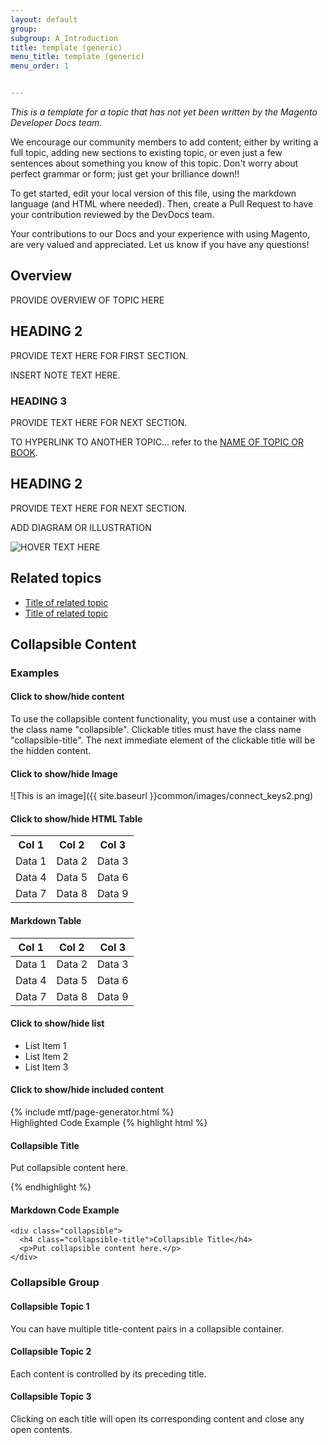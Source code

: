 ```yaml
---
layout: default
group:
subgroup: A_Introduction
title: template (generic)
menu_title: template (generic)
menu_order: 1


---
```

*This is a template for a topic that has not yet been written by the Magento Developer Docs team.*

We encourage our community members to add content; either by writing a full topic, adding new sections to existing topic, or even just a few sentences about something you know of this topic. Don't worry about perfect grammar or form; just get your brilliance down!!

To get started, edit your local version of this file, using the markdown language (and HTML where needed). Then, create a Pull Request to have your contribution reviewed by the DevDocs team.

Your contributions to our Docs and your experience with using Magento, are very valued and appreciated. Let us know if you have any questions!

<h2 id="overview">Overview</h2>
PROVIDE OVERVIEW OF TOPIC HERE

<h2 id="H2">HEADING 2</h2>
PROVIDE TEXT HERE FOR FIRST SECTION.

<div class="bs-callout bs-callout-info" id="info">

  <p>INSERT NOTE TEXT HERE</a>.</p>

</div>

<h3 id="H3">HEADING 3</h3>
PROVIDE TEXT HERE FOR NEXT SECTION.

TO HYPERLINK TO ANOTHER TOPIC... refer to the <a href="{{ site.gdeurl }}extension-dev-guide/bk-extension-dev-guide.html">NAME OF TOPIC OR BOOK</a>.



<h2 id="H2">HEADING 2</h2>
PROVIDE TEXT HERE FOR NEXT SECTION.

ADD DIAGRAM OR ILLUSTRATION <p><img src="{{ site.baseurl }}common/images/NAME_OF_IMAGEjpg" alt="HOVER TEXT HERE"></p>

<h2 id="book-related">Related topics</h2>

* <a href="{{ site.gdeurl }}_____/_____.html">Title of related topic</a>
* <a href="{{ site.gdeurl }}_____/_____.html">Title of related topic</a>

## Collapsible Content

### Examples
<div class="collapsible">
  <h4 class="collapsible-title">Click to show/hide content</h4>
  <p>To use the collapsible content functionality, you must use a container with the class name "collapsible". Clickable titles must have the class name "collapsible-title". The next immediate element of the clickable title will be the hidden content.</p>
</div>

<!-- Please note the `markdown="1"` property in the collapsible container for this example. -->
<div class="collapsible" markdown="1">
  <h4 class="collapsible-title">Click to show/hide Image</h4>
  ![This is an image]({{ site.baseurl }}common/images/connect_keys2.png)
</div>

<div class="collapsible">
  <h4 class="collapsible-title">Click to show/hide HTML Table</h4>
  <table>
    <tbody>
      <tr>
        <th>Col 1</th>
        <th>Col 2</th>
        <th>Col 3</th>
      </tr>
      <tr>
        <td>Data 1</td>
        <td>Data 2</td>
        <td>Data 3</td>
      </tr>
      <tr>
        <td>Data 4</td>
        <td>Data 5</td>
        <td>Data 6</td>
      </tr>
      <tr>
        <td>Data 7</td>
        <td>Data 8</td>
        <td>Data 9</td>
      </tr>
    </tbody>
  </table>
</div>

<!-- Please note the `markdown="1"` property in the collapsible container for this example. -->
<div class="collapsible" markdown="1">
  <h4 class="collapsible-title">Markdown Table</h4>

  | Col 1  | Col 2  | Col 3  |
  | :----: | :----: | :----: |
  | Data 1 | Data 2 | Data 3 |
  | Data 4 | Data 5 | Data 6 |
  | Data 7 | Data 8 | Data 9 |

</div>

<!-- Please note the `markdown="1"` property in the collapsible container for this example. -->
<div class="collapsible" markdown="1">
  <h4 class="collapsible-title">Click to show/hide list</h4>

* List Item 1
* List Item 2
* List Item 3

</div>

<!-- We will wrap the included content in a div tag to make sure it will be hidden -->
<div class="collapsible">
  <h4 class="collapsible-title">Click to show/hide included content</h4>
  <div>
    {% include mtf/page-generator.html %}
  </div>
</div>

<div class="collapsible">
  <span class="collapsible-title">Highlighted Code Example</span>
  {% highlight html %}
  <div class="collapsible">
    <h4 class="collapsible-title">Collapsible Title</h4>
    <p>Put collapsible content here.</p>
  </div>
  {% endhighlight %}
</div>

<!-- Please note the markdown="1" property in the collapsible container for this example. -->
<div class="collapsible" markdown="1">
  <h4 class="collapsible-title">Markdown Code Example</h4>

~~~
<div class="collapsible">
  <h4 class="collapsible-title">Collapsible Title</h4>
  <p>Put collapsible content here.</p>
</div>
~~~

</div>

### Collapsible Group

<div class="collapsible">
  <h4 class="collapsible-title">Collapsible Topic 1</h4>
  <p>You can have multiple title-content pairs in a collapsible container.</p>
  <h4 class="collapsible-title">Collapsible Topic 2</h4>
  <p>Each content is controlled by its preceding title. </p>
  <h4 class="collapsible-title">Collapsible Topic 3</h4>
  <p>Clicking on each title will open its corresponding content and close any open contents.</p>
</div>
